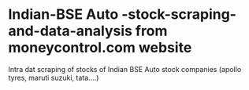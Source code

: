 # Indian-BSE Auto -stock-scraping-and-data-analysis from moneycontrol.com website
Intra dat scraping of stocks of Indian BSE Auto stock companies (apollo tyres, maruti suzuki, tata....)
